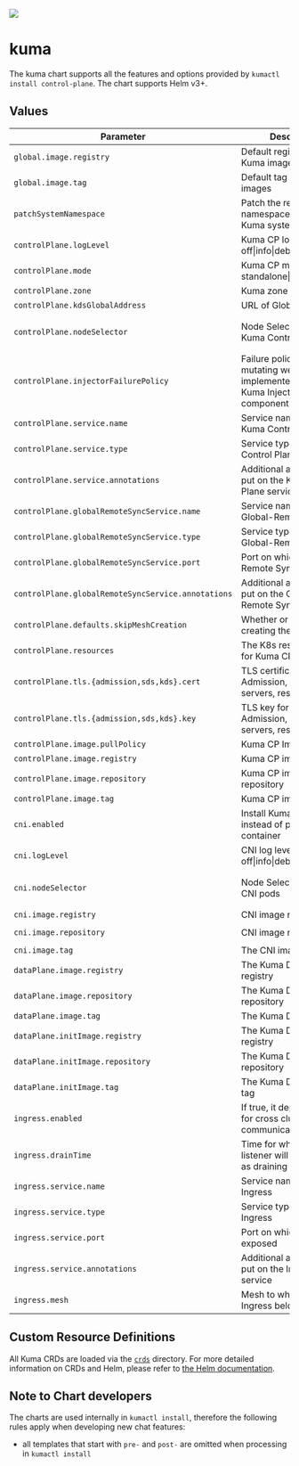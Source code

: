 [![][kuma-logo]][kuma-url]

# kuma

The kuma chart supports all the features and options provided by `kumactl install control-plane`.
The chart supports Helm v3+.

## Values

| Parameter                                          | Description                                                                       | Default                                                  |
|---------------------------------------------       |-----------------------------------------------------------------------------------|----------------------------------------------------------|
| `global.image.registry`                            | Default registry for all Kuma images                                              | `kong-docker-kuma-docker.bintray.io`                     |
| `global.image.tag`                                 | Default tag for all Kuma images                                                   | nil, defaults to Chart.AppVersion                        |
| `patchSystemNamespace`                             | Patch the release namespace with the Kuma system label                            | `true`                                                   |
| `controlPlane.logLevel`                            | Kuma CP log level: one of off\|info\|debug                                        | `info`                                                   |
| `controlPlane.mode`                                | Kuma CP modes: one of standalone\|remote\|global                                  | `standalone`                                             |
| `controlPlane.zone`                                | Kuma zone name                                                                    | nil                                                      |
| `controlPlane.kdsGlobalAddress`                    | URL of Global Kuma CP                                                             |                                                          |
| `controlPlane.nodeSelector`                        | Node Selector for the Kuma Control Plane pods                                     | `{ kubernetes.io/os: linux, kubernetes.io/arch: amd64 }` |
| `controlPlane.injectorFailurePolicy`               | Failure policy of the mutating webhook implemented by the Kuma Injector component | `Ignore`                                                 |
| `controlPlane.service.name`                        | Service name of the Kuma Control Plane                                            | nil                                                      |
| `controlPlane.service.type`                        | Service type of the Kuma Control Plane                                            | ClusterIP                                                |
| `controlPlane.service.annotations`                 | Additional annotations to put on the Kuma Control Plane service                   | {}                                                       |
| `controlPlane.globalRemoteSyncService.name`        | Service name of the Global-Remote Sync                                            | nil                                                      |
| `controlPlane.globalRemoteSyncService.type`        | Service type of the Global-Remote Sync                                            | LoadBalancer                                             |
| `controlPlane.globalRemoteSyncService.port`        | Port on which Global-Remote Sync is exposed                                       | 5685                                                     |
| `controlPlane.globalRemoteSyncService.annotations` | Additional annotations to put on the Global-Remote Sync service                   | {}                                                       |
| `controlPlane.defaults.skipMeshCreation`           | Whether or not to skip creating the default Mesh                                  | `true`                                                   |
| `controlPlane.resources`                           | The K8s resources spec for Kuma CP                                                | nil, differs based on mode                               |
| `controlPlane.tls.{admission,sds,kds}.cert`        | TLS certificate for the Admission, SDS, and KDS servers, respectively             | nil, generated and self-signed                           |
| `controlPlane.tls.{admission,sds,kds}.key`         | TLS key for the Admission, SDS, and KDS servers, respectively                     | nil, generated and self-signed                           |
| `controlPlane.image.pullPolicy`                    | Kuma CP ImagePullPolicy                                                           | `IfNotPresent`                                           |
| `controlPlane.image.registry`                      | Kuma CP image registry                                                            | nil, uses global                                         |
| `controlPlane.image.repository`                    | Kuma CP image repository                                                          | `kuma-cp`                                                |
| `controlPlane.image.tag`                           | Kuma CP image tag                                                                 | nil, uses global                                         |
| `cni.enabled`                                      | Install Kuma with CNI instead of proxy init container                             | `false`                                                  |
| `cni.logLevel`                                     | CNI log level: one of off\|info\|debug                                            | `info`                                                   |
| `cni.nodeSelector`                                 | Node Selector for the CNI pods                                                    | `{ kubernetes.io/os: linux, kubernetes.io/arch: amd64 }` |
| `cni.image.registry`                               | CNI image registry                                                                | `docker.io`                                              |
| `cni.image.repository`                             | CNI image repository                                                              | `lobkovilya/install-cni`                                 |
| `cni.image.tag`                                    | The CNI image tag                                                                 | `0.0.1`                                                  |
| `dataPlane.image.registry`                         | The Kuma DP image registry                                                        | nil, uses global                                         |
| `dataPlane.image.repository`                       | The Kuma DP image repository                                                      | `kuma-cp`                                                |
| `dataPlane.image.tag`                              | The Kuma DP image tag                                                             | nil, uses global                                         |
| `dataPlane.initImage.registry`                     | The Kuma DP init image registry                                                   | nil, uses global                                         |
| `dataPlane.initImage.repository`                   | The Kuma DP init image repository                                                 | `kuma-init`                                              |
| `dataPlane.initImage.tag`                          | The Kuma DP init image tag                                                        | nil, uses global                                         |
| `ingress.enabled`                                  | If true, it deploys Ingress for cross cluster communication                       | false                                                    |
| `ingress.drainTime`                                | Time for which old listener will still be active as draining                      | 30s                                                      |
| `ingress.service.name`                             | Service name of the Ingress                                                       | nil                                                      |
| `ingress.service.type`                             | Service type of the Ingress                                                       | LoadBalancer                                             |
| `ingress.service.port`                             | Port on which Ingress is exposed                                                  | 10001                                                    |
| `ingress.service.annotations`                      | Additional annotations to put on the Ingress service                              | {}                                                       |
| `ingress.mesh`                                     | Mesh to which Dataplane Ingress belongs to                                        | default                                                  |

## Custom Resource Definitions

All Kuma CRDs are loaded via the [`crds`](crds) directory. For more detailed information on CRDs and Helm,
please refer to [the Helm documentation][helm-crd].

## Note to Chart developers

The charts are used internally in `kumactl install`, therefore the following rules apply when developing new chat features:
 * all templates that start with `pre-` and `post-` are omitted when processing in `kumactl install`  

[kuma-url]: https://kuma.io/
[kuma-logo]: https://kuma-public-assets.s3.amazonaws.com/kuma-logo-v2.png
[helm-crd]: https://helm.sh/docs/chart_best_practices/custom_resource_definitions/
